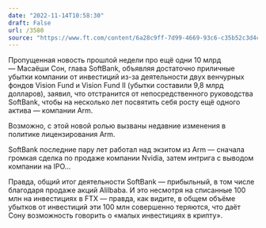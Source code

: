 ```yaml
---
date: "2022-11-14T10:58:30"
draft: False
url: /3580
source: "https://www.ft.com/content/6a28c9ff-7d99-4669-93c6-c35b52c3d4c1"
---
```


Пропущенная новость прошлой недели про ещё одни 10 млрд — Масаёши Сон, глава SoftBank, объявляя достаточно приличные убытки компании от инвестиций из-за деятельности двух венчурных фондов Vision Fund и Vision Fund II (убытки составили 9,8 млрд долларов), заявил, что отстранится от непосредственного руководства SoftBank, чтобы на несколько лет посвятить себя росту ещё одного актива — компании Arm.

Возможно, с этой новой ролью вызваны недавние изменения в политике лицензирования Arm. 

SoftBank последние пару лет работал над экзитом из Arm — сначала громкая сделка по продаже компании Nvidia, затем интрига с выводом компании на IPO… 

Правда, общий итог деятельности SoftBank — прибыльный, в том числе благодаря продаже акций Alilbaba. И это несмотря на списанные 100 млн на инвестициях в FTX — правда, как видите, в общем объёме убытков от инвестиций эти 100 млн совершенно теряются, что даёт Сону возможность говорить о «малых инвестициях в крипту».
